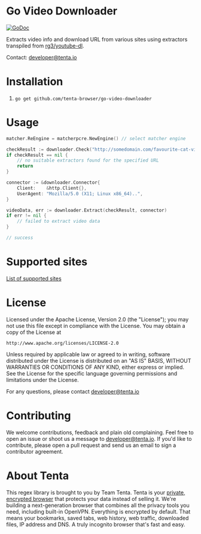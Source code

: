 Go Video Downloader
===================

[![GoDoc](https://godoc.org/github.com/tenta-browser/go-video-downloader?status.svg)](https://godoc.org/github.com/tenta-browser/go-video-downloader)

Extracts video info and download URL from various sites using extractors transpiled from [rg3/youtube-dl](https://github.com/rg3/youtube-dl).

Contact: developer@tenta.io

Installation
============

1. `go get github.com/tenta-browser/go-video-downloader`

Usage
=====

```go
matcher.ReEngine = matcherpcre.NewEngine() // select matcher engine

checkResult := downloader.Check("http://somedomain.com/favourite-cat-video")
if checkResult == nil {
    // no suitable extractors found for the specified URL
    return
}

connector := &downloader.Connector{
    Client:    &http.Client{},
    UserAgent: "Mozilla/5.0 (X11; Linux x86_64)..",
}

videoData, err := downloader.Extract(checkResult, connector)
if err != nil {
    // failed to extract video data
}

// success
```

Supported sites
===============

[List of supported sites](SUPPORTEDSITES.md)

License
=======

Licensed under the Apache License, Version 2.0 (the "License");
you may not use this file except in compliance with the License.
You may obtain a copy of the License at

    http://www.apache.org/licenses/LICENSE-2.0

Unless required by applicable law or agreed to in writing, software
distributed under the License is distributed on an "AS IS" BASIS,
WITHOUT WARRANTIES OR CONDITIONS OF ANY KIND, either express or implied.
See the License for the specific language governing permissions and
limitations under the License.

For any questions, please contact developer@tenta.io

Contributing
============

We welcome contributions, feedback and plain old complaining. Feel free to open
an issue or shoot us a message to developer@tenta.io. If you'd like to contribute,
please open a pull request and send us an email to sign a contributor agreement.

About Tenta
===========

This regex library is brought to you by Team Tenta. Tenta is your [private, encrypted browser](https://tenta.com) that protects your data instead of selling it. We're building a next-generation browser that combines all the privacy tools you need, including built-in OpenVPN. Everything is encrypted by default. That means your bookmarks, saved tabs, web history, web traffic, downloaded files, IP address and DNS. A truly incognito browser that's fast and easy.